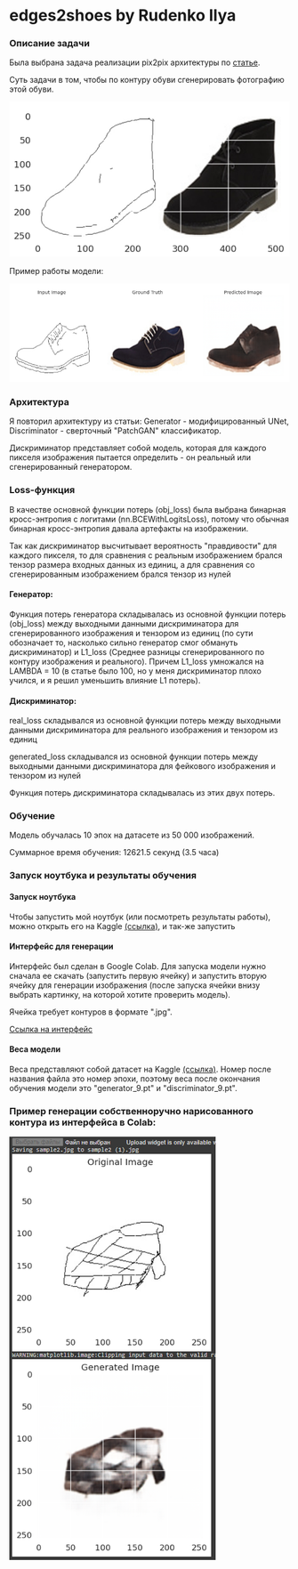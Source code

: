 # edges2shoes by Rudenko Ilya

### Описание задачи
Была выбрана задача реализации pix2pix архитектуры по [статье](https://arxiv.org/abs/1611.07004).

Суть задачи в том, чтобы по контуру обуви сгенерировать фотографию этой обуви.

![Пример](/pics/pic1.png)

Пример работы модели:

![Пример](/pics/pic2.png)

### Архитектура

Я повторил архитектуру из статьи: Generator - модифицированный UNet, Discriminator - сверточный "PatchGAN" классификатор.

Дискриминатор представляет собой модель, которая для каждого пикселя изображения пытается определить - он реальный или сгенерированный генератором.

### Loss-функция

В качестве основной функции потерь (obj_loss) была выбрана бинарная кросс-энтропия с логитами (nn.BCEWithLogitsLoss), потому что обычная бинарная кросс-энтропия давала артефакты на изображении.

Так как дискриминатор высчитывает вероятность "правдивости" для каждого пикселя, то для сравнения с реальным изображением брался тензор размера входных данных из единиц, а для сравнения со сгенерированным изображением брался тензор из нулей

#### Генератор:

Функция потерь генератора складывалась из основной функции потерь (obj_loss) между выходными данными дискриминатора для сгенерированного изображения и тензором из единиц (по сути обозначает то, насколько сильно генератор смог обмануть дискриминатор) и L1_loss (Среднее разницы сгенерированного по контуру изображения и реального).
Причем L1_loss умножался на LAMBDA = 10 (в статье было 100, но у меня дискриминатор плохо учился, и я решил уменьшить влияние L1 потерь).

#### Дискриминатор:

real_loss складывался из основной функции потерь между выходными данными дискриминатора для реального изображения и тензором из единиц

generated_loss складывался из основной функции потерь между выходными данными дискриминатора для фейкового изображения и тензором из нулей

Функция потерь дискриминатора складывалась из этих двух потерь.

### Обучение

Модель обучалась 10 эпох на датасете из 50 000 изображений.

Суммарное время обучения: 12621.5 секунд (3.5 часа)

### Запуск ноутбука и результаты обучения

#### Запуск ноутбука

Чтобы запустить мой ноутбук (или посмотреть результаты работы), можно открыть его на Kaggle [(ссылка)](https://www.kaggle.com/code/rudenkoilya/edges2shoes/notebook?scriptVersionId=136168169), и так-же запустить

#### Интерфейс для генерации

Интерфейс был сделан в Google Colab. Для запуска модели нужно сначала ее скачать (запустить первую ячейку) и запустить вторую ячейку для генерации изображения (после запуска ячейки внизу выбрать картинку, на которой хотите проверить модель).

Ячейка требует контуров в формате ".jpg".

[Ссылка на интерфейс](https://colab.research.google.com/drive/1C76hcCHk-8yl8mLZqPR09kPKO2-0lMtX?usp=sharing)

#### Веса модели

Веса представляют собой датасет на Kaggle [(ссылка)](). Номер после названия файла это номер эпохи, поэтому веса после окончания обучения модели это "generator_9.pt" и "discriminator_9.pt".

### Пример генерации собственноручно нарисованного контура из интерфейса в Colab:

![Пример](/pics/pic3.png)